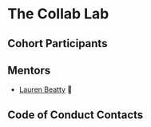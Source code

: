 # The Collab Lab

## Cohort Participants

## Mentors

- [Lauren Beatty](https://github.com/laurenmbeatty) 🐶

## Code of Conduct Contacts

